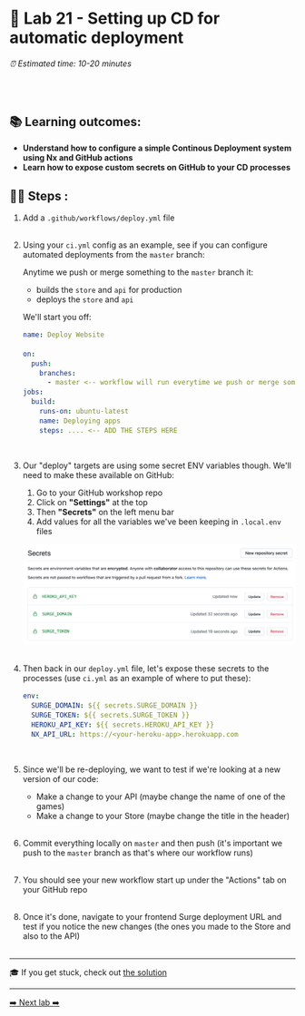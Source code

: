 # 🎈 Lab 21 - Setting up CD for automatic deployment

###### ⏰ Estimated time: 10-20 minutes

<br />

## 📚 Learning outcomes:

- **Understand how to configure a simple Continous Deployment system using Nx and GitHub actions**
- **Learn how to expose custom secrets on GitHub to your CD processes**

## 🏋️‍♀️ Steps :

1. Add a `.github/workflows/deploy.yml` file
   <br /> <br />
2. Using your `ci.yml` config as an example, see if you can configure automated deployments from the `master` branch:

   Anytime we push or merge something to the `master` branch it:

   - builds the `store` and `api` for production
   - deploys the `store` and `api`

   We'll start you off:

   ```yml
   name: Deploy Website

   on:
     push:
       branches:
         - master <-- workflow will run everytime we push or merge something to master
   jobs:
     build:
       runs-on: ubuntu-latest
       name: Deploying apps
       steps: .... <-- ADD THE STEPS HERE
   ```

   <br />

3. Our "deploy" targets are using some secret ENV variables though. We'll need to make these available on GitHub:

   1. Go to your GitHub workshop repo
   2. Click on **"Settings"** at the top
   3. Then **"Secrets"** on the left menu bar
   4. Add values for all the variables we've been keeping in `.local.env` files

   ![GitHub secrets](./github_secrets.png)
   <br /> <br />

4. Then back in our `deploy.yml` file, let's expose these secrets to the processes (use `ci.yml` as an example of where to put these):

   ```yml
   env:
     SURGE_DOMAIN: ${{ secrets.SURGE_DOMAIN }}
     SURGE_TOKEN: ${{ secrets.SURGE_TOKEN }}
     HEROKU_API_KEY: ${{ secrets.HEROKU_API_KEY }}
     NX_API_URL: https://<your-heroku-app>.herokuapp.com
   ```

   <br />

5. Since we'll be re-deploying, we want to test if we're looking at a new version of our code:
   - Make a change to your API (maybe change the name of one of the games)
   - Make a change to your Store (maybe change the title in the header)
     <br /> <br />
6. Commit everything locally on `master` and then push (it's important we push to the `master` branch as that's where our workflow runs)
   <br /> <br />
7. You should see your new workflow start up under the "Actions" tab on your GitHub repo
   <br /> <br />
8. Once it's done, navigate to your frontend Surge deployment URL and test if you notice the new changes (the ones you made to the Store and also to the API)
   <br /> <br />

---

🎓 If you get stuck, check out [the solution](SOLUTION.md)

---

[➡️ Next lab ➡️](../lab22/LAB.md)
